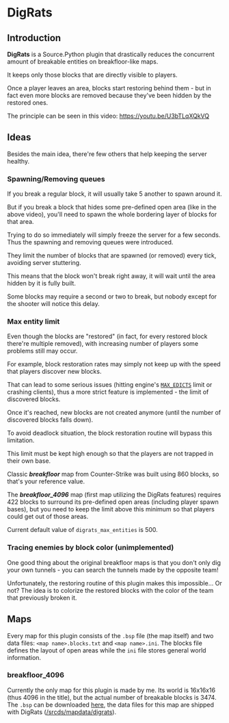 # DigRats

## Introduction
**DigRats** is a Source.Python plugin that drastically reduces the concurrent amount of breakable entities on breakfloor-like maps.

It keeps only those blocks that are directly visible to players.

Once a player leaves an area, blocks start restoring behind them - but in fact even more blocks are removed because they've been hidden by the restored ones.

The principle can be seen in this video: https://youtu.be/U3bTLqXQkVQ

## Ideas
Besides the main idea, there're few others that help keeping the server healthy.

### Spawning/Removing queues
If you break a regular block, it will usually take 5 another to spawn around it.

But if you break a block that hides some pre-defined open area (like in the above video), you'll need to spawn the whole bordering layer of blocks for that area.

Trying to do so immediately will simply freeze the server for a few seconds. Thus the spawning and removing queues were introduced.

They limit the number of blocks that are spawned (or removed) every tick, avoiding server stuttering.

This means that the block won't break right away, it will wait until the area hidden by it is fully built.

Some blocks may require a second or two to break, but nobody except for the shooter will notice this delay.

### Max entity limit
Even though the blocks are "restored" (in fact, for every restored block there're multiple removed), with increasing number of players some problems still may occur.

For example, block restoration rates may simply not keep up with the speed that players discover new blocks.

That can lead to some serious issues (hitting engine's [`MAX_EDICTS`](https://developer.valvesoftware.com/wiki/Entity_limit) limit or crashing clients),
thus a more strict feature is implemented - the limit of discovered blocks.

Once it's reached, new blocks are not created anymore (until the number of discovered blocks falls down).

To avoid deadlock situation, the block restoration routine will bypass this limitation.

This limit must be kept high enough so that the players are not trapped in their own base.

Classic ***breakfloor*** map from Counter-Strike was built using 860 blocks, so that's your reference value.

The ***breakfloor_4096*** map (first map utilizing the DigRats features) requires 422 blocks to surround its pre-defined open areas (including player spawn bases),
but you need to keep the limit above this minimum so that players could get out of those areas.

Current default value of `digrats_max_entities` is 500.

### Tracing enemies by block color (unimplemented)
One good thing about the original breakfloor maps is that you don't only dig your own tunnels - you can search the tunnels made by the opposite team!

Unfortunately, the restoring routine of this plugin makes this impossible...
Or not? The idea is to colorize the restored blocks with the color of the team that previously broken it.

## Maps
Every map for this plugin consists of the `.bsp` file (the map itself) and two data files: `<map name>.blocks.txt` and `<map name>.ini`.
The blocks file defines the layout of open areas while the `ini` file stores general world information.

### breakfloor_4096
Currently the only map for this plugin is made by me. Its world is 16x16x16 (thus 4096 in the title), but the actual number of breakable blocks is 3474.
The `.bsp` can be downloaded [here](https://yadi.sk/d/D0fMc6K13MKtua), the data files for this map are shipped with DigRats ([/srcds/mapdata/digrats](https://github.com/KirillMysnik/SP-DigRats/tree/master/srcds/mapdata/digrats)).

